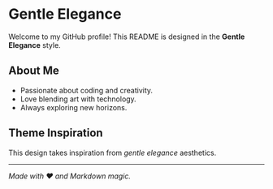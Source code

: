 # Gentle Elegance

Welcome to my GitHub profile! This README is designed in the **Gentle Elegance** style.

## About Me
- Passionate about coding and creativity.
- Love blending art with technology.
- Always exploring new horizons.

## Theme Inspiration
This design takes inspiration from *gentle elegance* aesthetics.

---
*Made with ❤️ and Markdown magic.*
